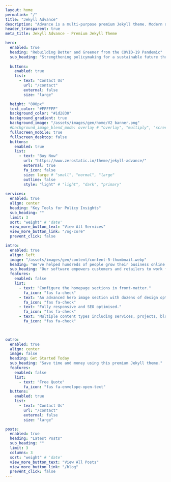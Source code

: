 ```yaml
---
layout: home
permalink: "/"
title: "Jekyll Advance"
description: "Advance is a multi-purpose premium Jekyll theme. Modern design, clean code and highly configurable."
header_transparent: true
meta_title: Jekyll Advance - Premium Jekyll Theme

hero:
  enabled: true
  heading: "Rebuilding Better and Greener from the COVID-19 Pandemic"
  sub_heading: "Strengthening policymaking for a sustainable future through data-driven simulations "
  
  buttons:
    enabled: true
    list:
      - text: "Contact Us"
        url: "/contact"
        external: false
        size: "large"

  height: "800px"
  text_color: "#FFFFFF"
  background_color: "#1d2830"
  background_gradient: true
  background_image: "/assets/images/gen/home/V2 banner.png"
  #background_image_blend_mode: overlay # "overlay", "multiply", "screen"
  fullscreen_mobile: true
  fullscreen_desktop: false
  buttons:
    enabled: true
    list:
      - text: "Buy Now"
        url: "https://www.zerostatic.io/theme/jekyll-advance/"
        external: true
        fa_icon: false
        size: large # "small", "normal", "large"
        outline: false
        style: "light" # "light", "dark", "primary"
      
services:
  enabled: true
  align: center
  heading: "Key Tools for Policy Insights"
  sub_heading: ""
  limit: 3
  sort: "weight" # 'date'
  view_more_button_text: "View All Services"
  view_more_button_link: "/og-core"
  prevent_click: false

intro:
  enabled: true
  align: left
  image: "/assets/images/gen/content/content-5-thumbnail.webp"
  heading: "We've helped hundreds of people grow their business online."
  sub_heading: "Our software empowers customers and retailers to work from anywhere in the world, on the go, or at home."
  features:
    enabled: false
    list:
      - text: "Configure the homepage sections in front-matter."
        fa_icon: "fas fa-check"
      - text: "An advanced hero image section with dozens of design options."
        fa_icon: "fas fa-check"
      - text: "Fully responsive and SEO optimised."
        fa_icon: "fas fa-check"
      - text: "Multiple content types including services, projects, blog and more."
        fa_icon: "fas fa-check"
 


outro:
  enabled: true
  align: center
  image: false
  heading: Get Started Today
  sub_heading: "Save time and money using this premium Jekyll theme."
  features:
    enabled: false
    list:
      - text: "Free Quote"
        fa_icon: "fas fa-envelope-open-text"
  buttons:
    enabled: true
    list:
      - text: "Contact Us"
        url: "/contact"
        external: false
        size: "large"

posts:
  enabled: true
  heading: "Latest Posts"
  sub_heading: ""
  limit: 3
  columns: 3
  sort: "weight" # 'date'
  view_more_button_text: "View All Posts"
  view_more_button_link: "/blog"
  prevent_click: false
---
```

